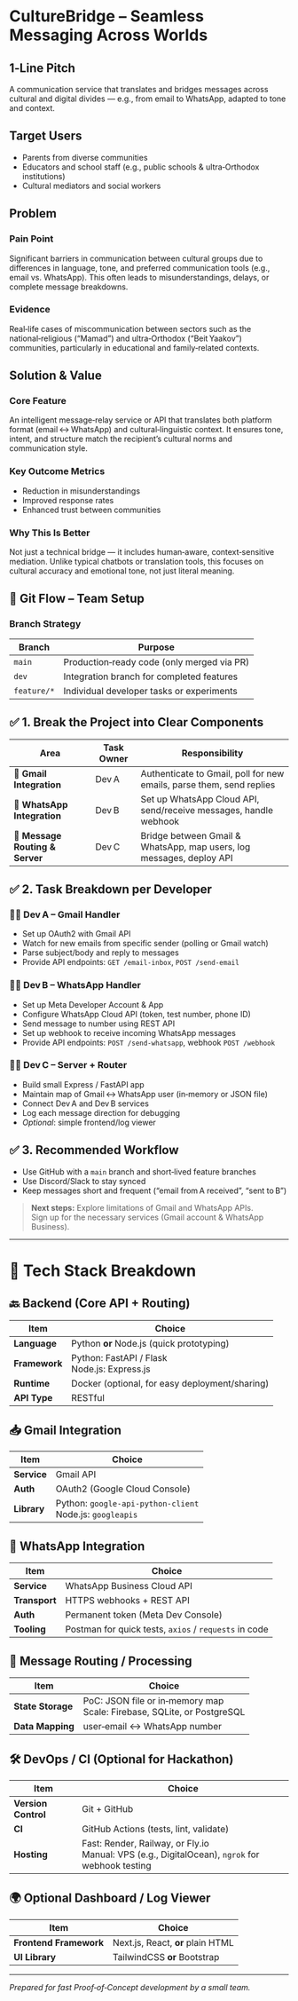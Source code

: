 # CultureBridge – Seamless Messaging Across Worlds

## 1‑Line Pitch
A communication service that translates and bridges messages across cultural and digital divides — e.g., from email to WhatsApp, adapted to tone and context.

## Target Users
- Parents from diverse communities
- Educators and school staff (e.g., public schools & ultra‑Orthodox institutions)
- Cultural mediators and social workers

## Problem
### Pain Point
Significant barriers in communication between cultural groups due to differences in language, tone, and preferred communication tools (e.g., email vs. WhatsApp). This often leads to misunderstandings, delays, or complete message breakdowns.

### Evidence
Real‑life cases of miscommunication between sectors such as the national‑religious (“Mamad”) and ultra‑Orthodox (“Beit Yaakov”) communities, particularly in educational and family‑related contexts.

## Solution & Value
### Core Feature
An intelligent message‑relay service or API that translates both platform format (email ↔ WhatsApp) and cultural‑linguistic context. It ensures tone, intent, and structure match the recipient’s cultural norms and communication style.

### Key Outcome Metrics
- Reduction in misunderstandings
- Improved response rates
- Enhanced trust between communities

### Why This Is Better
Not just a technical bridge — it includes human‑aware, context‑sensitive mediation. Unlike typical chatbots or translation tools, this focuses on cultural accuracy and emotional tone, not just literal meaning.

## 🚀 Git Flow – Team Setup

### Branch Strategy

| Branch      | Purpose                                          |
|-------------|--------------------------------------------------|
| `main`      | Production‑ready code (only merged via PR)       |
| `dev`       | Integration branch for completed features        |
| `feature/*` | Individual developer tasks or experiments        |

## ✅ 1. Break the Project into Clear Components

| Area                   | Task Owner | Responsibility                                                                   |
|------------------------|-----------|----------------------------------------------------------------------------------|
| 🔗 **Gmail Integration**    | Dev A      | Authenticate to Gmail, poll for new emails, parse them, send replies            |
| 📲 **WhatsApp Integration** | Dev B      | Set up WhatsApp Cloud API, send/receive messages, handle webhook                |
| 🧠 **Message Routing & Server** | Dev C      | Bridge between Gmail & WhatsApp, map users, log messages, deploy API            |

## ✅ 2. Task Breakdown per Developer

### 👨‍💻 Dev A – Gmail Handler
- Set up OAuth2 with Gmail API  
- Watch for new emails from specific sender (polling or Gmail watch)  
- Parse subject/body and reply to messages  
- Provide API endpoints: `GET /email-inbox`, `POST /send-email`  

### 👩‍💻 Dev B – WhatsApp Handler
- Set up Meta Developer Account & App  
- Configure WhatsApp Cloud API (token, test number, phone ID)  
- Send message to number using REST API  
- Set up webhook to receive incoming WhatsApp messages  
- Provide API endpoints: `POST /send-whatsapp`, webhook `POST /webhook`  

### 👨‍💻 Dev C – Server + Router
- Build small Express / FastAPI app  
- Maintain map of Gmail ↔ WhatsApp user (in‑memory or JSON file)  
- Connect Dev A and Dev B services  
- Log each message direction for debugging  
- *Optional*: simple frontend/log viewer  

## ✅ 3. Recommended Workflow
- Use GitHub with a `main` branch and short‑lived feature branches  
- Use Discord/Slack to stay synced  
- Keep messages short and frequent (“email from A received”, “sent to B”)  

> **Next steps:** Explore limitations of Gmail and WhatsApp APIs.  
> Sign up for the necessary services (Gmail account & WhatsApp Business).

---

# 🧱 Tech Stack Breakdown

## 🔙 Backend (Core API + Routing)
| Item       | Choice                            |
|------------|-----------------------------------|
| **Language** | Python **or** Node.js (quick prototyping) |
| **Framework** | Python: FastAPI / Flask<br>Node.js: Express.js |
| **Runtime** | Docker (optional, for easy deployment/sharing) |
| **API Type** | RESTful |

## 📥 Gmail Integration
| Item   | Choice |
|--------|--------|
| **Service** | Gmail API |
| **Auth** | OAuth2 (Google Cloud Console) |
| **Library** | Python: `google-api-python-client`<br>Node.js: `googleapis` |

## 📲 WhatsApp Integration
| Item   | Choice |
|--------|--------|
| **Service** | WhatsApp Business Cloud API |
| **Transport** | HTTPS webhooks + REST API |
| **Auth** | Permanent token (Meta Dev Console) |
| **Tooling** | Postman for quick tests, `axios` / `requests` in code |

## 🧠 Message Routing / Processing
| Item   | Choice |
|--------|--------|
| **State Storage** | PoC: JSON file or in‑memory map<br>Scale: Firebase, SQLite, or PostgreSQL |
| **Data Mapping** | user‑email ↔ WhatsApp number |

## 🛠 DevOps / CI (Optional for Hackathon)
| Item   | Choice |
|--------|--------|
| **Version Control** | Git + GitHub |
| **CI** | GitHub Actions (tests, lint, validate) |
| **Hosting** | Fast: Render, Railway, or Fly.io<br>Manual: VPS (e.g., DigitalOcean), `ngrok` for webhook testing |

## 🌍 Optional Dashboard / Log Viewer
| Item | Choice |
|------|--------|
| **Frontend Framework** | Next.js, React, **or** plain HTML |
| **UI Library** | TailwindCSS **or** Bootstrap |

---

*Prepared for fast Proof‑of‑Concept development by a small team.*
